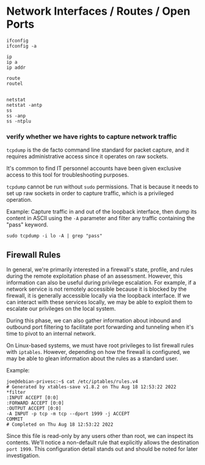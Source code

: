 # Network Interfaces / Routes / Open Ports

```
ifconfig
ifconfig -a

ip
ip a
ip addr

route
routel


netstat
netstat -antp
ss
ss -anp
ss -ntplu

```




### verify whether we have rights to capture network traffic

`tcpdump` is the de facto command line standard for packet capture, and it requires administrative access since it operates on raw sockets. 

It's common to find IT personnel accounts have been given exclusive access to this tool for troubleshooting purposes.

`tcpdump` cannot be run without `sudo` permissions. That is because it needs to set up raw sockets in order to capture traffic, which is a privileged operation.

Example:
Capture traffic in and out of the loopback interface, then dump its content in ASCII using the `-A` parameter and filter any traffic containing the "pass" keyword.
```
sudo tcpdump -i lo -A | grep "pass"
```



## Firewall Rules
In general, we're primarily interested in a firewall's state, profile, and rules during the remote exploitation phase of an assessment.
However, this information can also be useful during privilege escalation.
For example, if a network service is not remotely accessible because it is blocked by the firewall, it is generally accessible locally via the loopback interface. If we can interact with these services locally, we may be able to exploit them to escalate our privileges on the local system.

During this phase, we can also gather information about inbound and outbound port filtering to facilitate port forwarding and tunneling when it's time to pivot to an internal network.

On Linux-based systems, we must have root privileges to list firewall rules with `iptables`.
However, depending on how the firewall is configured, we may be able to glean information about the rules as a standard user.

Example:
```
joe@debian-privesc:~$ cat /etc/iptables/rules.v4
# Generated by xtables-save v1.8.2 on Thu Aug 18 12:53:22 2022
*filter
:INPUT ACCEPT [0:0]
:FORWARD ACCEPT [0:0]
:OUTPUT ACCEPT [0:0]
-A INPUT -p tcp -m tcp --dport 1999 -j ACCEPT
COMMIT
# Completed on Thu Aug 18 12:53:22 2022

```
Since this file is read-only by any users other than root, we can inspect its contents. We'll notice a non-default rule that explicitly allows the destination `port 1999`. This configuration detail stands out and should be noted for later investigation.

